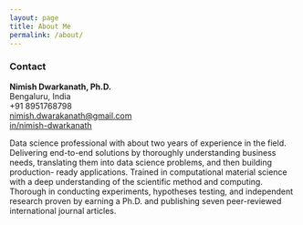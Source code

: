```yaml
---
layout: page
title: About Me
permalink: /about/
---
```


<div class="about-container">
  <div class="contact-details">
    <h3>Contact</h3>
    <p>
      <strong>Nimish Dwarkanath, Ph.D.</strong><br>
      Bengaluru, India<br>
      +91 8951768798<br>
      <a href="mailto:nimish.dwarakanath@gmail.com">nimish.dwarakanath@gmail.com</a><br>
      <a href="https://www.linkedin.com/in/nimish-dwarkanath">in/nimish-dwarkanath</a>
    </p>
  </div>
  <div class="about-me">
    <p>
      Data science professional with about two years of experience in the field. Delivering end-to-end solutions by
      thoroughly understanding business needs, translating them into data science problems, and then building production-
      ready applications. Trained in computational material science with a deep understanding of the scientific method and
      computing. Thorough in conducting experiments, hypotheses testing, and independent research proven by earning a
      Ph.D. and publishing seven peer-reviewed international journal articles.
    </p>
  </div>
</div>
